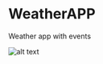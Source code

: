 # WeatherAPP
Weather app with events


![alt text](https://github.com/[wayomi]/[WeatherAPP]/blob/[main]/output.jpg?raw=true)
